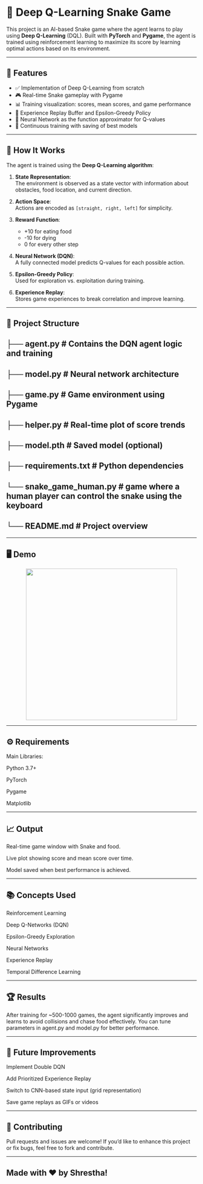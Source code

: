 

# 🐍 Deep Q-Learning Snake Game

This project is an AI-based Snake game where the agent learns to play using **Deep Q-Learning** (DQL). Built with **PyTorch** and **Pygame**, the agent is trained using reinforcement learning to maximize its score by learning optimal actions based on its environment.  

---

## 🚀 Features

- ✅ Implementation of Deep Q-Learning from scratch
- 🎮 Real-time Snake gameplay with Pygame
- 📊 Training visualization: scores, mean scores, and game performance
- 💾 Experience Replay Buffer and Epsilon-Greedy Policy
- 🧠 Neural Network as the function approximator for Q-values
- 🔁 Continuous training with saving of best models

---

## 🧠 How It Works

The agent is trained using the **Deep Q-Learning algorithm**:

1. **State Representation**:  
   The environment is observed as a state vector with information about obstacles, food location, and current direction.

2. **Action Space**:  
   Actions are encoded as `[straight, right, left]` for simplicity.

3. **Reward Function**:  
   - +10 for eating food  
   - -10 for dying  
   - 0 for every other step

4. **Neural Network (DQN)**:  
   A fully connected model predicts Q-values for each possible action.

5. **Epsilon-Greedy Policy**:  
   Used for exploration vs. exploitation during training.

6. **Experience Replay**:  
   Stores game experiences to break correlation and improve learning.

---

## 📂 Project Structure

├── agent.py # Contains the DQN agent logic and training
-
├── model.py # Neural network architecture 
-
├── game.py # Game environment using Pygame  
-
├── helper.py # Real-time plot of score trends 
-
├── model.pth # Saved model (optional) 
-
├── requirements.txt # Python dependencies 
-
└── snake_game_human.py # game where a human player can control the snake using the keyboard 
-
└── README.md # Project overview
-

---

## 🖥️ Demo

<p align="center">
  <img src="https://media.giphy.com/media/Jo5Dcdh8yFi4sE0M7s/giphy.gif" width="400" />
</p>

---

## ⚙️ Requirements

Main Libraries:

Python 3.7+

PyTorch

Pygame

Matplotlib

---

## 📈 Output

Real-time game window with Snake and food.

Live plot showing score and mean score over time.

Model saved when best performance is achieved.

---

## 📚 Concepts Used

Reinforcement Learning

Deep Q-Networks (DQN)

Epsilon-Greedy Exploration

Neural Networks

Experience Replay

Temporal Difference Learning

---

## 🏆 Results

After training for ~500-1000 games, the agent significantly improves and learns to avoid collisions and chase food effectively. You can tune parameters in agent.py and model.py for better performance.

---

## 📌 Future Improvements

Implement Double DQN

Add Prioritized Experience Replay

Switch to CNN-based state input (grid representation)

Save game replays as GIFs or videos

---

## 🤝 Contributing

Pull requests and issues are welcome! If you’d like to enhance this project or fix bugs, feel free to fork and contribute.

---

## Made with ❤️ by Shrestha!



